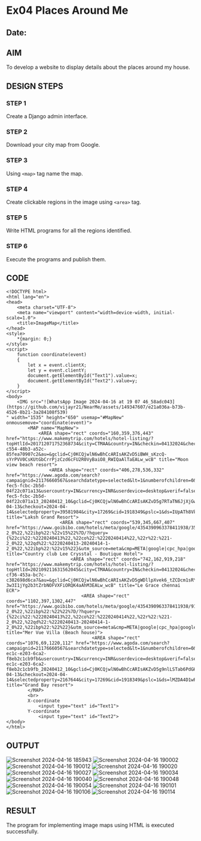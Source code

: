 # Ex04 Places Around Me
## Date: 

## AIM
To develop a website to display details about the places around my house.

## DESIGN STEPS

### STEP 1
Create a Django admin interface.

### STEP 2
Download your city map from Google.

### STEP 3
Using ```<map>``` tag name the map.

### STEP 4
Create clickable regions in the image using ```<area>``` tag.

### STEP 5
Write HTML programs for all the regions identified.

### STEP 6
Execute the programs and publish them.

## CODE
```
<!DOCTYPE html>
<html lang="en">
<head>
    <meta charset="UTF-8">
    <meta name="viewport" content="width=device-width, initial-scale=1.0">
    <title>ImageMap</title>
</head>
<style>
    *{margin: 0;}
</style>
<script>
    function coordinate(event)
    {
        let x = event.clientX;
        let y = event.clientY;
        document.getElementById("Text1").value=x;
        document.getElementById("Text2").value=y;
    }
</script>
<body>
    <IMG src="![WhatsApp Image 2024-04-16 at 19 07 46_58adc043](https://github.com/vijayr21/NearMe/assets/149347607/e21a036a-b73b-4526-8b21-3a284108f539)
" width="1535" height="650" usemap="#MapNew" onmousemove="coordinate(event)">
        <MAP name="MapNew">
            <AREA shape="rect" coords="160,359,376,443" href="https://www.makemytrip.com/hotels/hotel-listing/?topHtlId=201712071752368734&city=CTMAA&country=IN&checkin=04132024&checkout=04142024&roomStayQualifier=2e0e&totalGuestCount=2&roomCount=1&cmp=googlehoteldfinder_DH_META_Paid_selected_IN_mapresults_201712071752368734&_uCurrency=INR&Campaign=20613919640&locusId=CTMAA&locusType=city&mtkeys=b1e79af8-c554-48b3-a52c-85fea70907c2&au=&gclid=Cj0KCQjwlN6wBhCcARIsAKZvD5iBWH_sKzcQ-sYrPVV0CsKUtGbCrrPjzCzd6cFU2R0VyBaiO8_RWIQaAlTaEALw_wcB" title="Moon view beach resort">
                <AREA shape="rect" coords="406,278,536,332" href="https://www.agoda.com/search?campaignid=21176660567&searchdatetype=selected&lt=1&numberofchildren=0&childages=&gsite=mapresults&partnercurrency=INR&roomid=655899473&pricetax=330.62&pricetotal=3085.76&rateplan=937fa546-fec5-fcbc-2b5d-04f22c071a13&usercountry=IN&currency=INR&userdevice=desktop&verif=false&audience_list=&mcid=332&booking_source=cpc&adtype=1&push_id=CgYIgJbnsAYSBgiAueywBhgBIKDy7xIqDBgBKggiAggBKgIIBA%3D%3D937fa546-fec5-fcbc-2b5d-04f22c071a13_20240412_10&gclid=Cj0KCQjwlN6wBhCcARIsAKZvD5g7RTaTN6JjXjGwhXTSIBNj2jEWvioBiR5E6ERoIoKHIBOLpYgYDhwaAkeBEALw_wcB&los=1&adults=2&rooms=1&checkin=2024-04-13&checkout=2024-04-14&selectedproperty=39581984&city=17269&cid=1918349&pslc=1&ds=IUpATh8VkRCiNnAT" title="Laksh Grand Resort">
                    <AREA shape="rect" coords="539,345,667,407" href="https://www.goibibo.com/hotels/meta/google/4354390963378411938/3540257811845764463/%7B%22ci%22:%2220240413%22,%22co%22:%2220240414%22,%22r%22:%221-2_0%22,%22ibp%22:%22v15%22%7D/?hquery={%22ci%22:%2220240413%22,%22co%22:%2220240414%22,%22r%22:%221-2_0%22,%22qd%22:%2220240413-20240414-1-2_0%22,%22ibp%22:%22v15%22}&utm_source=meta&cmp=META|google|cpc_hpa|googlehoteldfinder|Hotel_Price_Ads_3540257811845764463|META&utm_medium=cpc_hpa&utm_campaign=Hotel_Price_Ads_19905350044_3540257811845764463&vendor=gds&p=1636.40&c=INR&bookingSource=commissions&adType=1&gclid=Cj0KCQjwlN6wBhCcARIsAKZvD5iq5W5ntjSqfMfzNq0F0wSaCOn3dwkJw3Tig3aqE1EUBWPbvzKjAhcaArdQEALw_wcB" title="Country club Lee Crysstal - Boutique Hotel">
                        <AREA shape="rect" coords="742,162,919,218" href="https://www.makemytrip.com/hotels/hotel-listing/?topHtlId=202109211631562045&city=CTMAA&country=IN&checkin=04132024&checkout=04142024&roomStayQualifier=2e0e&totalGuestCount=2&roomCount=1&cmp=googlehoteldfinder_DH_META_Paid_selected_IN_mapresults_202109211631562045&_uCurrency=INR&Campaign=20607960138&locusId=CTMAA&locusType=city&mtkeys=3ea0338e-cf36-453a-bc7c-c382698d6ca7&au=&gclid=Cj0KCQjwlN6wBhCcARIsAKZvD5gWDllpXvek6_tZCDcm1sRYgZE-3w3I1jYg2b3tZrbNOFVXFiORQK4aAhM3EALw_wcB" title="Le Grace chennai ECR">
                            <AREA shape="rect" coords="1102,397,1302,447" href="https://www.goibibo.com/hotels/meta/google/4354390963378411938/9148435948091139586/%7B%22ci%22:%2220240413%22,%22co%22:%2220240414%22,%22r%22:%221-2_0%22,%22ibp%22:%22%22%7D/?hquery={%22ci%22:%2220240413%22,%22co%22:%2220240414%22,%22r%22:%221-2_0%22,%22qd%22:%2220240413-20240414-1-2_0%22,%22ibp%22:%22%22}&utm_source=meta&cmp=META|google|cpc_hpa|googlehoteldfinder|Hotel_Price_Ads_9148435948091139586|META&utm_medium=cpc_hpa&utm_campaign=Hotel_Price_Ads_19905408880_9148435948091139586&vendor=&p=21186.90&c=INR&bookingSource=commissions&adType=1&gclid=Cj0KCQjwlN6wBhCcARIsAKZvD5iVKB2gnAmkqssixOUUTLRI5VUHnbzeIEoIB9OKpfHmnlCtRsgHHs4aApKbEALw_wcB" title="Mer Vue Villa (Beach house)">
                                <AREA shape="rect" coords="1076,69,1220,112" href="https://www.agoda.com/search?campaignid=21176660567&searchdatetype=selected&lt=1&numberofchildren=0&childages=&gsite=mapresults&partnercurrency=INR&roomid=565105220&pricetax=183.60&pricetotal=1713.60&rateplan=85baaefd-ec1c-e203-6ca2-f8eb2c1cb9fb&usercountry=IN&currency=INR&userdevice=desktop&verif=false&audience_list=&mcid=332&booking_source=cpc&adtype=1&push_id=CgYIgJbnsAYSBgiAueywBhgBINymhAEqDBgBKggiAggBKgIIBA%3D%3D85baaefd-ec1c-e203-6ca2-f8eb2c1cb9fb_20240412_10&gclid=Cj0KCQjwlN6wBhCcARIsAKZvD5g9nlLSTab6PdGHzDlDE_O3sPX4chFt2OcJ6MSwmuQdiKuXjwJ9wcwaAkkYEALw_wcB&los=1&adults=2&rooms=1&checkin=2024-04-13&checkout=2024-04-14&selectedproperty=2167644&city=17269&cid=1918349&pslc=1&ds=lMZDA4D1wPuieZNR" title="Grand Bay resort">
        </MAP>
        <br>
        X-coordinate
            <input type="text" id="Text1">
        Y-coordinate 
            <input type="text" id="Text2">
</body>
</html>
```


## OUTPUT
![Screenshot 2024-04-16 185943](https://github.com/vijayr21/NearMe/assets/149347607/8fc5a0f6-e57d-4eaa-b83a-cbab13fe98f0)
![Screenshot 2024-04-16 190002](https://github.com/vijayr21/NearMe/assets/149347607/1d64e53c-3343-4535-8a25-69365b5a55ca)
![Screenshot 2024-04-16 190012](https://github.com/vijayr21/NearMe/assets/149347607/e8fd5925-a446-4b68-9b97-8e7cffd940d7)
![Screenshot 2024-04-16 190020](https://github.com/vijayr21/NearMe/assets/149347607/a3feadfd-dfc1-4137-9c5e-7f0dee76e8b7)
![Screenshot 2024-04-16 190027](https://github.com/vijayr21/NearMe/assets/149347607/596e7c62-b92b-4561-abe0-09a1bc281238)
![Screenshot 2024-04-16 190034](https://github.com/vijayr21/NearMe/assets/149347607/a29ffba3-724f-45a8-9db1-ce142a45dda3)
![Screenshot 2024-04-16 190040](https://github.com/vijayr21/NearMe/assets/149347607/fc1c77f7-9c40-48bb-bbb8-414e6ba788e9)
![Screenshot 2024-04-16 190048](https://github.com/vijayr21/NearMe/assets/149347607/616d592b-aba6-4c78-9776-aba0722ea3a9)
![Screenshot 2024-04-16 190054](https://github.com/vijayr21/NearMe/assets/149347607/c6359d97-e4f8-4797-bdf6-96f30493c706)
![Screenshot 2024-04-16 190101](https://github.com/vijayr21/NearMe/assets/149347607/c787b658-9d2f-4f11-98ad-0e8a9d345d6d)
![Screenshot 2024-04-16 190106](https://github.com/vijayr21/NearMe/assets/149347607/6aca0068-a34e-44b9-a470-409e36d80a6a)
![Screenshot 2024-04-16 190114](https://github.com/vijayr21/NearMe/assets/149347607/67df143e-0d93-4e38-96fd-c6aa7e8c2a7e)


## RESULT
The program for implementing image maps using HTML is executed successfully.
